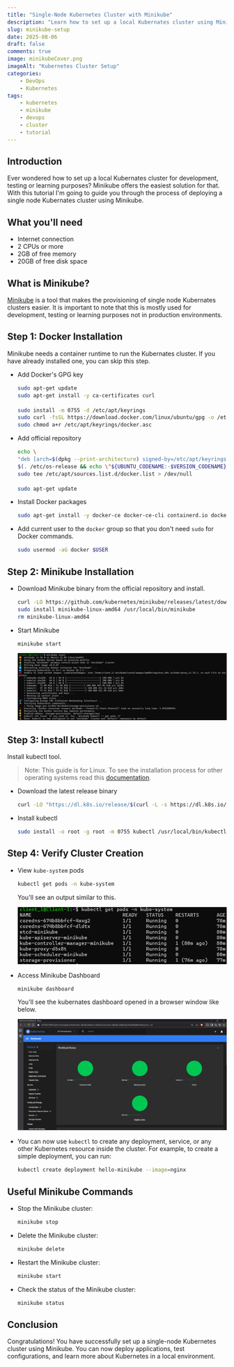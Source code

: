 ```yaml
---
title: "Single-Node Kubernetes Cluster with Minikube"
description: "Learn how to set up a local Kubernates cluster using Minikube"
slug: minikube-setup
date: 2025-08-06
draft: false
comments: true
image: minikubeCover.png
imageAlt: "Kubernetes Cluster Setup"
categories:
    - DevOps
    - Kubernetes
tags:
    - kubernetes
    - minikube
    - devops
    - cluster
    - tutorial
---
```


## Introduction

Ever wondered how to set up a local Kubernates cluster for development, testing or learning purposes? Minikube offers the easiest solution for that. With this tutorial I'm going to guide you through the process of deploying a single node Kubernates cluster using Minikube.

## What you'll need

-   Internet connection
-   2 CPUs or more
-   2GB of free memory
-   20GB of free disk space

## What is Minikube?

[Minikube](https://minikube.sigs.k8s.io/docs/) is a tool that makes the provisioning of single node Kubernates clusters easier. It is important to note that this is mostly used for development, testing or learning purposes not in production environments.

## Step 1: Docker Installation

Minikube needs a container runtime to run the Kubernates cluster. If you have already installed one, you can skip this step.

-   Add Docker's GPG key

    ```bash
    sudo apt-get update
    sudo apt-get install -y ca-certificates curl

    sudo install -m 0755 -d /etc/apt/keyrings
    sudo curl -fsSL https://download.docker.com/linux/ubuntu/gpg -o /etc/apt/keyrings/docker.asc
    sudo chmod a+r /etc/apt/keyrings/docker.asc
    ```

-   Add official repository

    ```bash
    echo \
    "deb [arch=$(dpkg --print-architecture) signed-by=/etc/apt/keyrings/docker.asc] https://download.docker.com/linux/ubuntu \
    $(. /etc/os-release && echo \"${UBUNTU_CODENAME:-$VERSION_CODENAME}\") stable" | \
    sudo tee /etc/apt/sources.list.d/docker.list > /dev/null

    sudo apt-get update
    ```

-   Install Docker packages

    ```bash
    sudo apt-get install -y docker-ce docker-ce-cli containerd.io docker-buildx-plugin docker-compose-plugin
    ```

-   Add current user to the `docker` group so that you don't need `sudo` for Docker commands.

    ```bash
    sudo usermod -aG docker $USER
    ```

## Step 2: Minikube Installation

-   Download Minikube binary from the official repository and install.

    ```bash
    curl -LO https://github.com/kubernetes/minikube/releases/latest/download/minikube-linux-amd64
    sudo install minikube-linux-amd64 /usr/local/bin/minikube
    rm minikube-linux-amd64
    ```

-   Start Minikube

    ```bash
    minikube start
    ```

    ![minikube start](i1.png "Minikube start command")

## Step 3: Install kubectl

Install kubectl tool.

> Note: This guide is for Linux. To see the installation process for other operating systems read this [documentation](https://kubernetes.io/docs/tasks/tools/install-kubectl-linux/).

-   Download the latest release binary

    ```bash
    curl -LO "https://dl.k8s.io/release/$(curl -L -s https://dl.k8s.io/release/stable.txt)/bin/linux/amd64/kubectl"
    ```

-   Install kubectl

    ```bash
    sudo install -o root -g root -m 0755 kubectl /usr/local/bin/kubectl
    ```

## Step 4: Verify Cluster Creation

-   View `kube-system` pods

    ```bash
    kubectl get pods -n kube-system
    ```

    You'll see an output similar to this.

    ![kube-system pods](i2.png "Kube-system pods")

-   Access Minikube Dashboard

    ```
    minikube dashboard
    ```

    You'll see the kubernates dashboard opened in a browser window like below.

    ![Minikube Dashboard](i3.png "minikube dashboard")

-   You can now use `kubectl` to create any deployment, service, or any other Kubernetes resource inside the cluster. For example, to create a simple deployment, you can run:
    ```bash
    kubectl create deployment hello-minikube --image=nginx
    ```

## Useful Minikube Commands

-   Stop the Minikube cluster:
    ```bash
    minikube stop
    ```
-   Delete the Minikube cluster:
    ```bash
    minikube delete
    ```
-   Restart the Minikube cluster:
    ```bash
    minikube start
    ```
-   Check the status of the Minikube cluster:
    ```bash
    minikube status
    ```

## Conclusion

Congratulations! You have successfully set up a single-node Kubernetes cluster using Minikube. You can now deploy applications, test configurations, and learn more about Kubernetes in a local environment.
